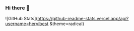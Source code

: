 ### Hi there 👋

<!--
**hervibest/hervibest** is a ✨ _special_ ✨ repository because its `README.md` (this file) appears on your GitHub profile.

👋 Hi, I’m Hervi Nur Rahmandien

👀 I'm a webdeveloper and MERN Enthusiasts

📫 instagram : instagram.com/hervibest

-->

![GitHub Stats](https://github-readme-stats.vercel.app/api?username=hervibest &theme=radical)
